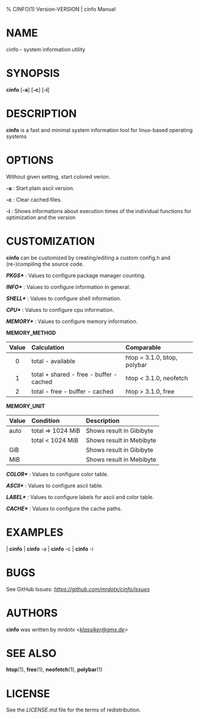 % CINFO(1) Version\-VERSION | cinfo Manual

# NAME

cinfo - system information utility

# SYNOPSIS

**cinfo** [**-a**] [**-c**] [**-i**]

# DESCRIPTION

**cinfo** is a fast and minimal system information tool for linux-based operating systems

# OPTIONS

Without given setting, start colored verion.

**-a**
: Start plain ascii version.

**-c**
: Clear cached files.

**-i**
: Shows informations about execution times of the individual functions for optimization and the version

# CUSTOMIZATION

**cinfo** can be customized by creating/editing a custom config.h and (re-)compiling the source code.

***PKGS\****
: Values to configure package manager counting.

***INFO\****
: Values to configure information in general.

***SHELL\****
: Values to configure shell information.

***CPU\****
: Values to configure cpu information.

***MEMORY\****
: Values to configure memory information.

**MEMORY_METHOD**

| Value | Calculation                             | Comparable                  |
| :---: | :-------------------------------------- | :-------------------------- |
| 0     | total - available                       | htop = 3.1.0, btop, polybar |
| 1     | total + shared - free - buffer - cached | htop < 3.1.0, neofetch      |
| 2     | total - free - buffer - cached          | htop > 3.1.0, free          |

**MEMORY_UNIT**

| Value | Condition         | Description              |
| :---- | :---------------- | :----------------------- |
| auto  | total => 1024 MiB | Shows result in Gibibyte |
|       | total < 1024 MiB  | Shows result in Mebibyte |
| GiB   |                   | Shows result in Gibibyte |
| MiB   |                   | Shows result in Mebibyte |

***COLOR\****
: Values to configure color table.

***ASCII\****
: Values to configure ascii table.

***LABEL\****
: Values to configure labels for ascii and color table.

***CACHE\****
: Values to configure the cache paths.

# EXAMPLES

| **cinfo**
| **cinfo** -a
| **cinfo** -c
| **cinfo** -i

# BUGS

See GitHub Issues: *https://github.com/mrdotx/cinfo/issues*

# AUTHORS

**cinfo** was written by mrdotx <*klassiker@gmx.de*>

# SEE ALSO

**htop**(1), **free**(1), **neofetch**(1), **polybar**(1)

# LICENSE

See the *LICENSE.md* file for the terms of redistribution.
